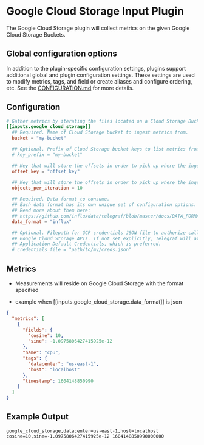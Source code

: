 # Google Cloud Storage Input Plugin

The Google Cloud Storage plugin will collect metrics
on the given Google Cloud Storage Buckets.

## Global configuration options <!-- @/docs/includes/plugin_config.md -->

In addition to the plugin-specific configuration settings, plugins support
additional global and plugin configuration settings. These settings are used to
modify metrics, tags, and field or create aliases and configure ordering, etc.
See the [CONFIGURATION.md][CONFIGURATION.md] for more details.

[CONFIGURATION.md]: ../../../docs/CONFIGURATION.md#plugins

## Configuration

```toml @sample.conf
# Gather metrics by iterating the files located on a Cloud Storage Bucket.
[[inputs.google_cloud_storage]]
  ## Required. Name of Cloud Storage bucket to ingest metrics from.
  bucket = "my-bucket"

  ## Optional. Prefix of Cloud Storage bucket keys to list metrics from.
  # key_prefix = "my-bucket"

  ## Key that will store the offsets in order to pick up where the ingestion was left.
  offset_key = "offset_key"

  ## Key that will store the offsets in order to pick up where the ingestion was left.
  objects_per_iteration = 10

  ## Required. Data format to consume.
  ## Each data format has its own unique set of configuration options.
  ## Read more about them here:
  ## https://github.com/influxdata/telegraf/blob/master/docs/DATA_FORMATS_INPUT.md
  data_format = "influx"

  ## Optional. Filepath for GCP credentials JSON file to authorize calls to
  ## Google Cloud Storage APIs. If not set explicitly, Telegraf will attempt to use
  ## Application Default Credentials, which is preferred.
  # credentials_file = "path/to/my/creds.json"
```

## Metrics

- Measurements will reside on Google Cloud Storage with the format specified

- example when [[inputs.google_cloud_storage.data_format]] is json

```json
{
  "metrics": [
    {
      "fields": {
        "cosine": 10,
        "sine": -1.0975806427415925e-12
      },
      "name": "cpu",
      "tags": {
        "datacenter": "us-east-1",
        "host": "localhost"
      },
      "timestamp": 1604148850990
    }
  ]
}
```

## Example Output

```text
google_cloud_storage,datacenter=us-east-1,host=localhost cosine=10,sine=-1.0975806427415925e-12 1604148850990000000
```
